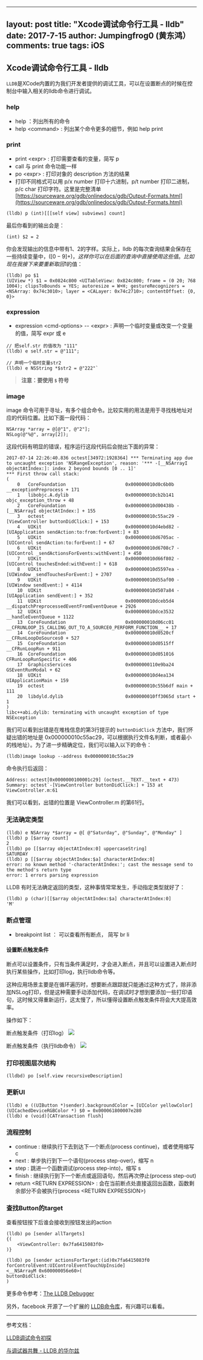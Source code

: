 
---
layout: post
title:  "Xcode调试命令行工具 - lldb"
date:   2017-7-15
author: Jumpingfrog0 (黄东鸿）
comments: true
tags: iOS
---

## Xcode调试命令行工具 - lldb

`LLDB`是XCode内置的为我们开发者提供的调试工具，可以在设置断点的时候在控制台中输入相关的lldb命令进行调试。

### help

* help ：列出所有的命令
* help \<command> : 列出某个命令更多的细节，例如 help print

### print

* print \<expr> : 打印需要查看的变量，简写 p
* call 与 print 命令功能一样
* po \<expr> : 打印对象的 description 方法的结果
* 打印不同格式可以用 p/x number 打印十六进制，p/t number 打印二进制，p/c char 打印字符。这里是完整清单 [https://sourceware.org/gdb/onlinedocs/gdb/Output-Formats.html](https://sourceware.org/gdb/onlinedocs/gdb/Output-Formats.html)

```
(lldb) p (int)[[[self view] subviews] count]
```

最后你看到的输出会是：

	(int) $2 = 2

你会发现输出的信息中带有$1、$2的字样。实际上，lldb 的每次查询结果会保存在一些持续变量中，($[0-9]+)，这样你可以在后面的查询中直接使用这些值。比如现在我接下来要重新取回$1的值：

```
(lldb) po $1
(UIView *) $1 = 0x0824c800 <UITableView: 0x824c800; frame = (0 20; 768 1004); clipsToBounds = YES; autoresize = W+H; gestureRecognizers = <NSArray: 0x74c3010>; layer = <CALayer: 0x74c2710>; contentOffset: {0, 0}>
```

### expression

* expression \<cmd-options> -- \<expr> : 声明一个临时变量或改变一个变量的值，简写 expr 或 e

```
// 把self.str 的值改为 "111"
(lldb) e self.str = @"111";
```

```	
// 声明一个临时变量str2
(lldb) e NSString *$str2 = @"222"`
```

> **注意：要使用 `$` 符号**

### image

image 命令可用于寻址，有多个组合命令。比较实用的用法是用于寻找栈地址对应的代码位置。比如下面一段代码：

	NSArray *array = @[@"1", @"2"];
    NSLog(@"%@", array[2]);
    
这段代码有明显的错误，程序运行这段代码后会抛出下面的异常：

```
2017-07-14 22:26:40.836 octest[34972:1928364] *** Terminating app due to uncaught exception 'NSRangeException', reason: '*** -[__NSArrayI objectAtIndex:]: index 2 beyond bounds [0 .. 1]'
*** First throw call stack:
(
	0   CoreFoundation                      0x000000010d0c6b0b __exceptionPreprocess + 171
	1   libobjc.A.dylib                     0x000000010cb2b141 objc_exception_throw + 48
	2   CoreFoundation                      0x000000010d00438b -[__NSArrayI objectAtIndex:] + 155
	3   octest                              0x000000010c55ac29 -[ViewController buttonDidClick:] + 153
	4   UIKit                               0x000000010d4ebd82 -[UIApplication sendAction:to:from:forEvent:] + 83
	5   UIKit                               0x000000010d6705ac -[UIControl sendAction:to:forEvent:] + 67
	6   UIKit                               0x000000010d6708c7 -[UIControl _sendActionsForEvents:withEvent:] + 450
	7   UIKit                               0x000000010d66f802 -[UIControl touchesEnded:withEvent:] + 618
	8   UIKit                               0x000000010d5597ea -[UIWindow _sendTouchesForEvent:] + 2707
	9   UIKit                               0x000000010d55af00 -[UIWindow sendEvent:] + 4114
	10  UIKit                               0x000000010d507a84 -[UIApplication sendEvent:] + 352
	11  UIKit                               0x000000010dceb5d4 __dispatchPreprocessedEventFromEventQueue + 2926
	12  UIKit                               0x000000010dce3532 __handleEventQueue + 1122
	13  CoreFoundation                      0x000000010d06cc01 __CFRUNLOOP_IS_CALLING_OUT_TO_A_SOURCE0_PERFORM_FUNCTION__ + 17
	14  CoreFoundation                      0x000000010d0520cf __CFRunLoopDoSources0 + 527
	15  CoreFoundation                      0x000000010d0515ff __CFRunLoopRun + 911
	16  CoreFoundation                      0x000000010d051016 CFRunLoopRunSpecific + 406
	17  GraphicsServices                    0x0000000110e9ba24 GSEventRunModal + 62
	18  UIKit                               0x000000010d4ea134 UIApplicationMain + 159
	19  octest                              0x000000010c55b6df main + 111
	20  libdyld.dylib                       0x000000010ff3065d start + 1
)
libc++abi.dylib: terminating with uncaught exception of type NSException
```

我们可以看到出错是在堆栈信息的第3行提示的 `buttonDidClick` 方法中，我们怀疑出错的地址是 0x000000010c55ac29，可以根据执行文件名判断，或者最小的栈地址）。为了进一步精确定位，我们可以输入以下的命令：

	(lldb)image lookup --address 0x000000010c55ac29
	
命令执行后返回：

	Address: octest[0x0000000100001c29] (octest.__TEXT.__text + 473)
    Summary: octest`-[ViewController buttonDidClick:] + 153 at ViewController.m:61
    
我们可以看到，出错的位置是 ViewController.m 的第61行。

### 无法确定类型

```
(lldb) e NSArray *$array = @[ @"Saturday", @"Sunday", @"Monday" ]
(lldb) p [$array count]
2
(lldb) po [[$array objectAtIndex:0] uppercaseString]
SATURDAY
(lldb) p [[$array objectAtIndex:$a] characterAtIndex:0]
error: no known method '-characterAtIndex:'; cast the message send to the method's return type
error: 1 errors parsing expression
```

LLDB 有时无法确定返回的类型，这种事情常常发生，手动指定类型就好了：

	(lldb) p (char)[[$array objectAtIndex:$a] characterAtIndex:0]
	'M'

### 断点管理

* breakpoint list ： 可以查看所有断点， 简写 br li

#### 设置断点触发条件

断点可以设置条件，只有当条件满足时，才会进入断点，并且可以设置进入断点时执行某些操作，比如打印log，执行lldb命令等。

这种应用场景主要是在循环遍历时，想要断点跟踪就只能通过这种方式了，除非添加NSLog打印，但是这种需要手动添加代码，在调试时才想到要添加一些打印语句，这时候又得重新运行，这太慢了，所以懂得设置断点触发条件将会大大提高效率。

操作如下：

断点触发条件（打印log）
![](http://os3yasu4i.bkt.clouddn.com/QQ20170714-202920.png)

断点触发条件（执行lldb命令）
![](http://os3yasu4i.bkt.clouddn.com/QQ20170714-203055.png)

### 打印视图层次结构

	(lldbd) po [self.view recursiveDescription]
	
### 更新UI

	(lldb) e ((UIButton *)sender).backgroundColor = [UIColor yellowColor]
	(UICachedDeviceRGBColor *) $0 = 0x000061800007e280
	(lldb) e (void)[CATransaction flush]
	
### 流程控制

* continue : 继续执行下去到达下一个断点(process continue)，或者使用缩写 c
* next : 单步执行到下一个语句(process step-over)，缩写 n
* step : 跳进一个函数调试(process step-into)，缩写 s
* finish : 继续执行到下一个断点或返回语句，然后再次停止(process step-out)
* return \<RETURN EXPRESSION> : 会在当前断点处直接返回出函数，函数剩余部分不会被执行(process \<RETURN EXPRESSION>)

### 查找Button的target

查看按钮按下后谁会接收到按钮发出的action
	
	(lldb) po [sender allTargets]
	{(
	    <ViewController: 0x7fa6415083f0>
	)}
	
	(lldb) po [sender actionsForTarget:(id)0x7fa6415083f0 forControlEvent:UIControlEventTouchUpInside]
	<__NSArrayM 0x600000056e60>(
	buttonDidClick:
	)

更多命令参考：[The LLDB Debugger](http://lldb.llvm.org/lldb-gdb.html)

另外，facebook 开源了一个扩展的 [LLDB命令库](https://github.com/facebook/chisel)，有兴趣可以看看。

--------
参考文档：

[LLDB调试命令初探](http://www.starfelix.com/blog/2014/03/17/lldbdiao-shi-ming-ling-chu-tan/)

[与调试器共舞 - LLDB 的华尔兹](https://objccn.io/issue-19-2/)
